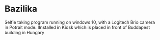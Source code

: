 # Bazilika
 Selfie taking program running on windows 10, with a Logitech Brio camera in Potrait mode. IInstalled in Kiosk which is placed in front of Buddapest building in Hungary
